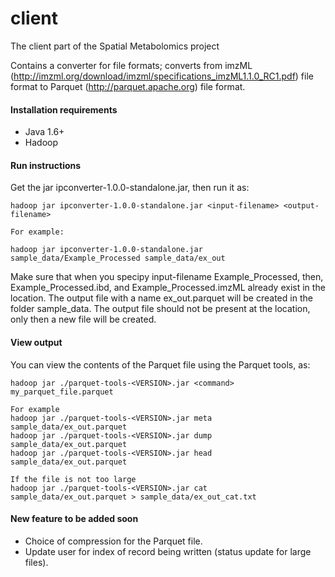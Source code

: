 # client
The client part of the Spatial Metabolomics project

Contains a converter for file formats; converts from imzML (http://imzml.org/download/imzml/specifications_imzML1.1.0_RC1.pdf)
file format to Parquet (http://parquet.apache.org) file format.

#### Installation requirements
- Java 1.6+
- Hadoop

#### Run instructions 

Get the jar ipconverter-1.0.0-standalone.jar, then run it as:

``` 
hadoop jar ipconverter-1.0.0-standalone.jar <input-filename> <output-filename>

For example:

hadoop jar ipconverter-1.0.0-standalone.jar sample_data/Example_Processed sample_data/ex_out
```

Make sure that when you specipy input-filename Example_Processed, then, Example_Processed.ibd, and Example_Processed.imzML  already exist in the location. The output file with a name ex_out.parquet will be created in the folder sample_data. 
The output file should not be present at the location, only then a new file will be created.

#### View output
You can view the contents of the Parquet file using the Parquet tools, as:

```
hadoop jar ./parquet-tools-<VERSION>.jar <command> my_parquet_file.parquet

For example
hadoop jar ./parquet-tools-<VERSION>.jar meta sample_data/ex_out.parquet
hadoop jar ./parquet-tools-<VERSION>.jar dump sample_data/ex_out.parquet
hadoop jar ./parquet-tools-<VERSION>.jar head sample_data/ex_out.parquet

If the file is not too large
hadoop jar ./parquet-tools-<VERSION>.jar cat sample_data/ex_out.parquet > sample_data/ex_out_cat.txt

```

#### New feature to be added soon
* Choice of compression for the Parquet file.
* Update user for index of record being written (status update for large files).





